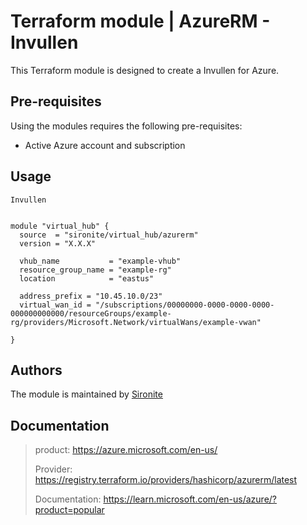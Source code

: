 # Terraform module | AzureRM - Invullen

This Terraform module is designed to create a Invullen for Azure.

## Pre-requisites

Using the modules requires the following pre-requisites:
 * Active Azure account and subscription 

## Usage

`Invullen`

```hcl

module "virtual_hub" {
  source  = "sironite/virtual_hub/azurerm"
  version = "X.X.X"

  vhub_name           = "example-vhub"
  resource_group_name = "example-rg"
  location            = "eastus"

  address_prefix = "10.45.10.0/23"
  virtual_wan_id = "/subscriptions/00000000-0000-0000-0000-000000000000/resourceGroups/example-rg/providers/Microsoft.Network/virtualWans/example-vwan"

}

```

## Authors

The module is maintained by [Sironite](https://github.com/sironite)

## Documentation

> product: https://azure.microsoft.com/en-us/
> 
> Provider: https://registry.terraform.io/providers/hashicorp/azurerm/latest
> 
> Documentation: https://learn.microsoft.com/en-us/azure/?product=popular

